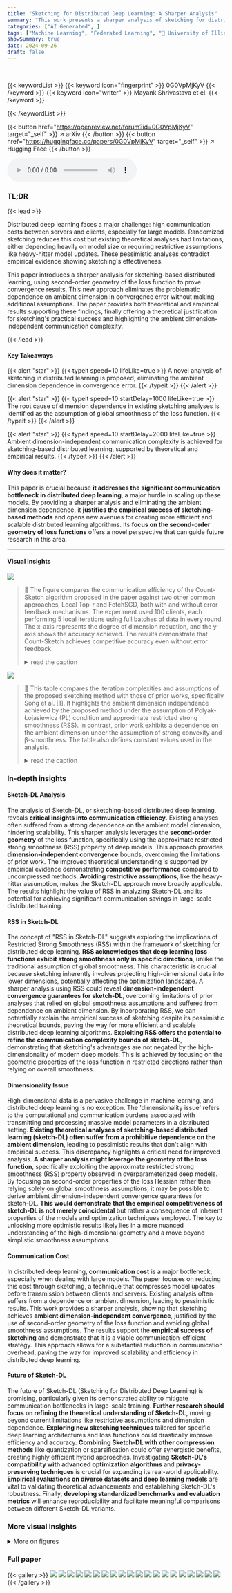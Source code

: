 ```yaml
---
title: "Sketching for Distributed Deep Learning: A Sharper Analysis"
summary: "This work presents a sharper analysis of sketching for distributed deep learning, eliminating the problematic dependence on ambient dimension in convergence analysis and proving ambient dimension-inde..."
categories: ["AI Generated", ]
tags: ["Machine Learning", "Federated Learning", "🏢 University of Illinois Urbana-Champaign",]
showSummary: true
date: 2024-09-26
draft: false
---
```


<br>

{{< keywordList >}}
{{< keyword icon="fingerprint" >}} 0G0VpMjKyV {{< /keyword >}}
{{< keyword icon="writer" >}} Mayank Shrivastava et el. {{< /keyword >}}
 
{{< /keywordList >}}

{{< button href="https://openreview.net/forum?id=0G0VpMjKyV" target="_self" >}}
↗ arXiv
{{< /button >}}
{{< button href="https://huggingface.co/papers/0G0VpMjKyV" target="_self" >}}
↗ Hugging Face
{{< /button >}}



<audio controls>
    <source src="https://ai-paper-reviewer.com/0G0VpMjKyV/podcast.wav" type="audio/wav">
    Your browser does not support the audio element.
</audio>


### TL;DR


{{< lead >}}

Distributed deep learning faces a major challenge: high communication costs between servers and clients, especially for large models.  Randomized sketching reduces this cost but existing theoretical analyses had limitations, either depending heavily on model size or requiring restrictive assumptions like heavy-hitter model updates. These pessimistic analyses contradict empirical evidence showing sketching's effectiveness.

This paper introduces a sharper analysis for sketching-based distributed learning, using second-order geometry of the loss function to prove convergence results. This new approach eliminates the problematic dependence on ambient dimension in convergence error without making additional assumptions. The paper provides both theoretical and empirical results supporting these findings, finally offering a theoretical justification for sketching's practical success and highlighting the ambient dimension-independent communication complexity.

{{< /lead >}}


#### Key Takeaways

{{< alert "star" >}}
{{< typeit speed=10 lifeLike=true >}} A novel analysis of sketching in distributed learning is proposed, eliminating the ambient dimension dependence in convergence error. {{< /typeit >}}
{{< /alert >}}

{{< alert "star" >}}
{{< typeit speed=10 startDelay=1000 lifeLike=true >}} The root cause of dimension dependence in existing sketching analyses is identified as the assumption of global smoothness of the loss function. {{< /typeit >}}
{{< /alert >}}

{{< alert "star" >}}
{{< typeit speed=10 startDelay=2000 lifeLike=true >}} Ambient dimension-independent communication complexity is achieved for sketching-based distributed learning, supported by theoretical and empirical results. {{< /typeit >}}
{{< /alert >}}

#### Why does it matter?
This paper is crucial because **it addresses the significant communication bottleneck in distributed deep learning**, a major hurdle in scaling up these models. By providing a sharper analysis and eliminating the ambient dimension dependence, it **justifies the empirical success of sketching-based methods** and opens new avenues for creating more efficient and scalable distributed learning algorithms.  Its **focus on the second-order geometry of loss functions** offers a novel perspective that can guide future research in this area.

------
#### Visual Insights



![](https://ai-paper-reviewer.com/0G0VpMjKyV/figures_8_1.jpg)

> 🔼 The figure compares the communication efficiency of the Count-Sketch algorithm proposed in the paper against two other common approaches, Local Top-r and FetchSGD, both with and without error feedback mechanisms.  The experiment used 100 clients, each performing 5 local iterations using full batches of data in every round. The x-axis represents the degree of dimension reduction, and the y-axis shows the accuracy achieved. The results demonstrate that Count-Sketch achieves competitive accuracy even without error feedback.
> <details>
> <summary>read the caption</summary>
> Figure 1: Communication Efficiency. Count-Sketch algorithm in Algorithm 1 against local Top-r [8] and FetchSGD [2], with and without error feedback. 100 clients run 5 local iterations with full-batch at every round.
> </details>





![](https://ai-paper-reviewer.com/0G0VpMjKyV/tables_2_1.jpg)

> 🔼 This table compares the iteration complexities and assumptions of the proposed sketching method with those of prior works, specifically Song et al. [1].  It highlights the ambient dimension independence achieved by the proposed method under the assumption of Polyak-Łojasiewicz (PL) condition and approximate restricted strong smoothness (RSS). In contrast, prior work exhibits a dependence on the ambient dimension under the assumption of strong convexity and β-smoothness. The table also defines constant values used in the analysis.
> <details>
> <summary>read the caption</summary>
> Table 1: Comparison of iteration complexities and assumptions with prior work. Cs, CĮ are constants defined in Assumption 3.2 and Q, CH are defined in Lemma C.1,Lemma C.2 respectively. Note that o and CH are O(poly(L)) and can be seen as independent of ambient dimension for wide networks. Under our assumptions and setup (Section 3). According to Lemma C.4 the loss function L can be shown to be B-smooth where β = O(p² + m). SC refers to strong-convexity and PL refers to PL-condition.
> </details>





### In-depth insights


#### Sketch-DL Analysis
The analysis of Sketch-DL, or sketching-based distributed deep learning, reveals **critical insights into communication efficiency**.  Existing analyses often suffered from a strong dependence on the ambient model dimension, hindering scalability. This sharper analysis leverages the **second-order geometry** of the loss function, specifically using the approximate restricted strong smoothness (RSS) property of deep models.  This approach provides **dimension-independent convergence** bounds, overcoming the limitations of prior work.  The improved theoretical understanding is supported by empirical evidence demonstrating **competitive performance** compared to uncompressed methods.  **Avoiding restrictive assumptions**, like the heavy-hitter assumption, makes the Sketch-DL approach more broadly applicable.  The results highlight the value of RSS in analyzing Sketch-DL and its potential for achieving significant communication savings in large-scale distributed training.

#### RSS in Sketch-DL
The concept of "RSS in Sketch-DL" suggests exploring the implications of Restricted Strong Smoothness (RSS) within the framework of sketching for distributed deep learning.  **RSS acknowledges that deep learning loss functions exhibit strong smoothness only in specific directions**, unlike the traditional assumption of global smoothness. This characteristic is crucial because sketching inherently involves projecting high-dimensional data into lower dimensions, potentially affecting the optimization landscape.  A sharper analysis using RSS could reveal **dimension-independent convergence guarantees for sketch-DL**, overcoming limitations of prior analyses that relied on global smoothness assumptions and suffered from dependence on ambient dimension. By incorporating RSS, we can potentially explain the empirical success of sketching despite its pessimistic theoretical bounds, paving the way for more efficient and scalable distributed deep learning algorithms.  **Exploiting RSS offers the potential to refine the communication complexity bounds of sketch-DL**, demonstrating that sketching's advantages are not negated by the high-dimensionality of modern deep models.  This is achieved by focusing on the geometric properties of the loss function in restricted directions rather than relying on overall smoothness.

#### Dimensionality Issue
High-dimensional data is a pervasive challenge in machine learning, and distributed deep learning is no exception.  The 'dimensionality issue' refers to the computational and communication burdens associated with transmitting and processing massive model parameters in a distributed setting.  **Existing theoretical analyses of sketching-based distributed learning (sketch-DL) often suffer from a prohibitive dependence on the ambient dimension**, leading to pessimistic results that don't align with empirical success. This discrepancy highlights a critical need for improved analysis.  **A sharper analysis might leverage the geometry of the loss function**, specifically exploiting the approximate restricted strong smoothness (RSS) property observed in overparameterized deep models.  By focusing on second-order properties of the loss Hessian rather than relying solely on global smoothness assumptions, it may be possible to derive ambient dimension-independent convergence guarantees for sketch-DL.  **This would demonstrate that the empirical competitiveness of sketch-DL is not merely coincidental** but rather a consequence of inherent properties of the models and optimization techniques employed. The key to unlocking more optimistic results likely lies in a more nuanced understanding of the high-dimensional geometry and a move beyond simplistic smoothness assumptions.

#### Communication Cost
In distributed deep learning, **communication cost** is a major bottleneck, especially when dealing with large models.  The paper focuses on reducing this cost through sketching, a technique that compresses model updates before transmission between clients and servers.  Existing analysis often suffers from a dependence on ambient dimension, leading to pessimistic results. This work provides a sharper analysis, showing that sketching achieves **ambient dimension-independent convergence**, justified by the use of second-order geometry of the loss function and avoiding global smoothness assumptions. The results support the **empirical success of sketching** and demonstrate that it is a viable communication-efficient strategy. This approach allows for a substantial reduction in communication overhead, paving the way for improved scalability and efficiency in distributed deep learning.

#### Future of Sketch-DL
The future of Sketch-DL (Sketching for Distributed Deep Learning) is promising, particularly given its demonstrated ability to mitigate communication bottlenecks in large-scale training.  **Further research should focus on refining the theoretical understanding of Sketch-DL**, moving beyond current limitations like restrictive assumptions and dimension dependence.  **Exploring new sketching techniques** tailored for specific deep learning architectures and loss functions could drastically improve efficiency and accuracy.  **Combining Sketch-DL with other compression methods** like quantization or sparsification could offer synergistic benefits, creating highly efficient hybrid approaches.  Investigating **Sketch-DL's compatibility with advanced optimization algorithms** and **privacy-preserving techniques** is crucial for expanding its real-world applicability.  **Empirical evaluations on diverse datasets and deep learning models** are vital to validating theoretical advancements and establishing Sketch-DL's robustness.  Finally, **developing standardized benchmarks and evaluation metrics** will enhance reproducibility and facilitate meaningful comparisons between different Sketch-DL variants.


### More visual insights

<details>
<summary>More on figures
</summary>


![](https://ai-paper-reviewer.com/0G0VpMjKyV/figures_24_1.jpg)

> 🔼 This figure shows the value of κ (kappa) across training epochs for two different loss functions: Binary Cross Entropy (BCE) and Mean Squared Error (MSE). Kappa is defined as the sum of absolute eigenvalues divided by the maximum eigenvalue of the predictor Hessian.  The plot shows how this value changes as the model trains, indicating the evolution of the second-order properties of the loss function over time. This is relevant to the paper's analysis because it helps demonstrate that the restricted strong smoothness (RSS) property, which is crucial to their theoretical findings, holds in practice.  The relatively small values of κ compared to the model dimension support their core argument that the ambient dimension does not hinder the performance of sketching-based distributed learning.
> <details>
> <summary>read the caption</summary>
> Figure 24: Estimate of κ = Σi=1 |λi|/λmax over training iterations.
> </details>



![](https://ai-paper-reviewer.com/0G0VpMjKyV/figures_25_1.jpg)

> 🔼 This figure shows the spectral density of the predictor Hessian for a ResNet-18 model trained on 1000 samples from the CIFAR-10 dataset, at different training epochs (500, 1000, and 1500).  The spectral density is calculated using the Binary Cross Entropy loss function. The plots visualize the distribution of eigenvalues of the Hessian, showing a concentration of eigenvalues around zero and a rapid decay in density as eigenvalues move away from zero. This demonstrates the restricted strong convexity of the loss function, a key property used in the paper's analysis.
> <details>
> <summary>read the caption</summary>
> Figure 3: Spectral Density of Predictor Hessian :H(θ, x₁) = l'i∇²f(θ; x₁) for a fixed training input across training epochs. Dataset : 1000 samples from CIFAR-10 dataset. Model: ResNet-18. The model has 1.1 × 10⁷ parameters. Loss function: Binary Cross Entropy(BCE) Loss.
> </details>



![](https://ai-paper-reviewer.com/0G0VpMjKyV/figures_26_1.jpg)

> 🔼 The figure shows the estimate of kappa (κ) which is the sum of absolute eigenvalues of the predictor Hessian (H) divided by the maximum eigenvalue (λmax) for a fixed training input across training epochs.  The data is from 1000 samples of the CIFAR-10 dataset, using a ResNet-18 model with approximately 11 million parameters and the Binary Cross Entropy loss function.
> <details>
> <summary>read the caption</summary>
> Figure 2: Estimate of k = Σ=1 |λi|/λmax of H₁ for a fixed training input across training epochs. Dataset: 1000 samples from CIFAR-10 dataset. Model: ResNet-18. The model has 1.1 × 107 parameters. Loss function: Binary Cross Entropy(BCE) Loss.
> </details>



![](https://ai-paper-reviewer.com/0G0VpMjKyV/figures_26_2.jpg)

> 🔼 This figure shows the spectral density of the predictor Hessian for a fixed training input at different training epochs.  The dataset used is CIFAR-10, the model is ResNet-18, and the loss function is Binary Cross Entropy. The plot visualizes the distribution of eigenvalues of the Hessian matrix, which provides insights into the model's curvature and how it changes during training. The density is shown on a log scale.
> <details>
> <summary>read the caption</summary>
> Figure 5: Spectral Density of Predictor Hessian :H(θ, x₁) = l'i∇²f(θ; x₁) for a fixed training input across training epochs. Dataset: 1000 samples from CIFAR-10 dataset. Model: ResNet-18. The model has 1.1 × 10⁷ parameters. Loss function: Binary Cross Entropy(BCE) Loss.
> </details>



![](https://ai-paper-reviewer.com/0G0VpMjKyV/figures_26_3.jpg)

> 🔼 This figure shows the spectral density of the predictor Hessian for a fixed training input across multiple training epochs.  The data is from the CIFAR-10 dataset, and a ResNet-18 model (with approximately 11 million parameters) and binary cross-entropy loss function were used. The plot shows the distribution of eigenvalues of the Hessian, illustrating the concentration of eigenvalues around zero and the rapid decay of the density for larger eigenvalues.
> <details>
> <summary>read the caption</summary>
> Figure 6: Spectral Density of Predictor Hessian :H(θ, x₁) = l'i∇²f(θ; x₁) for a fixed training input across training epochs. Dataset: 1000 samples from CIFAR-10 dataset. Model: ResNet-18. The model has 1.1 × 10⁷ parameters. Loss function: Binary Cross Entropy(BCE) Loss.
> </details>



![](https://ai-paper-reviewer.com/0G0VpMjKyV/figures_26_4.jpg)

> 🔼 This figure shows the spectral density of the predictor Hessian H(θ,x) = l'i∇²f(θ;x) for a fixed training input at epoch 600. The dataset used is CIFAR-10, and the model is ResNet-18 with 1.1 × 10⁷ parameters. The loss function is Binary Cross Entropy (BCE) Loss. The figure illustrates the distribution of eigenvalues of the Hessian matrix, highlighting the concentration of eigenvalues around zero, which is consistent with the RSS property discussed in the paper.
> <details>
> <summary>read the caption</summary>
> Figure 7: Epoch: 600
> </details>



![](https://ai-paper-reviewer.com/0G0VpMjKyV/figures_26_5.jpg)

> 🔼 This figure shows the spectral density of the predictor Hessian for a fixed training input at different training epochs (epoch 800 is shown here).  It uses the ResNet-18 model trained on 1000 samples from the CIFAR-10 dataset with binary cross-entropy loss. The x-axis represents the eigenvalues, and the y-axis represents the density (log scale). This visualization helps to understand the distribution of eigenvalues of the Hessian, which is relevant to the paper's analysis of the restricted strong smoothness property of deep learning losses.
> <details>
> <summary>read the caption</summary>
> Figure 8: Spectral Density of Predictor Hessian :H(0, x₁) = l'¿∇²f(0; x₁) for a fixed training input across training epochs. Dataset: 1000 samples from CIFAR-10 dataset. Model: ResNet-18. The model has 1.1 × 10⁷ parameters. Loss function: Binary Cross Entropy(BCE) Loss.
> </details>



![](https://ai-paper-reviewer.com/0G0VpMjKyV/figures_26_6.jpg)

> 🔼 This figure shows the spectral density of the predictor Hessian for a ResNet-18 model trained on 1000 samples from the CIFAR-10 dataset, using the binary cross-entropy loss function. The spectral density is computed for a fixed training input across multiple training epochs (500, 1000, and 1500). The figure helps to visualize how the eigenvalues of the Hessian change during the training process, providing insights into the optimization landscape and the model's learning dynamics.
> <details>
> <summary>read the caption</summary>
> Figure 3: Spectral Density of Predictor Hessian :H(0, x₁) = l'¿∇²f(0; x₁) for a fixed training input across training epochs. Dataset : 1000 samples from CIFAR-10 dataset. Model: ResNet-18. The model has 1.1 × 10⁷ parameters. Loss function: Binary Cross Entropy(BCE) Loss.
> </details>



![](https://ai-paper-reviewer.com/0G0VpMjKyV/figures_26_7.jpg)

> 🔼 This figure is one of a set of figures (Figure 10-Figure 12 and Figure 14-Figure 22) showing the spectral density of the predictor Hessian H(θ, x₁) = l'i∇²f(θ; x₁) for a fixed training input across multiple training epochs.  The model used is ResNet-18 with 1.1 × 10⁷ parameters. Two loss functions are used: Binary Cross Entropy (BCE) and Mean Squared Error (MSE).  Each figure shows the density distribution of eigenvalues. The data used is 1000 samples from the CIFAR-10 dataset.  These figures support the authors' analysis and observations regarding the properties of the loss function in deep learning models.
> <details>
> <summary>read the caption</summary>
> Figure 10: Epoch: 1200
> </details>



![](https://ai-paper-reviewer.com/0G0VpMjKyV/figures_26_8.jpg)

> 🔼 This figure shows the spectral density of the predictor Hessian for a fixed training input at epoch 1400.  The dataset used is 1000 samples from CIFAR-10, the model is ResNet-18 (with 11 million parameters), and the loss function is Binary Cross Entropy (BCE) Loss. The graph displays the density (in log scale) on the y-axis and the eigenvalue on the x-axis.  It shows a distribution of eigenvalues, concentrating near zero, suggesting that the Hessian's spectrum displays a bulk and outliers structure, with most of the eigenvalues having very small values.
> <details>
> <summary>read the caption</summary>
> Figure 11: Epoch: 1400
> </details>



![](https://ai-paper-reviewer.com/0G0VpMjKyV/figures_26_9.jpg)

> 🔼 This figure shows the spectral density of the predictor Hessian for a ResNet-18 model trained on 1000 samples from the CIFAR-10 dataset using the mean squared error loss function. The spectral density is calculated for a fixed training input across multiple training epochs. The figure is intended to visually support the claim that the sum of absolute eigenvalues of the predictor Hessian is bounded (Assumption 4.2).
> <details>
> <summary>read the caption</summary>
> Figure 23: Spectral Density of Predictor Hessian :H(0, x₁) = l'¿∇²f(0; x₁) for a fixed training input across training epochs. Dataset: 1000 samples from CIFAR-10 dataset. Model: ResNet-18. The model has 1.1 × 10⁷ parameters. Loss function: Mean Squared Error (MSE).
> </details>



![](https://ai-paper-reviewer.com/0G0VpMjKyV/figures_27_1.jpg)

> 🔼 This figure shows the estimate of the constant kappa (κ) across training epochs. Kappa is calculated as the sum of absolute eigenvalues divided by the maximum eigenvalue of the Hessian matrix of the predictor.  The experiment used 1000 samples from the CIFAR-10 dataset, a ResNet-18 model, and binary cross-entropy loss. The results demonstrate that κ remains significantly smaller than the model dimension (p) throughout training, supporting Assumption 4.2 of the paper.
> <details>
> <summary>read the caption</summary>
> Figure 2: Estimate of k = Σi=1 |λi|/λmax of H₁ for a fixed training input across training epochs. Dataset: 1000 samples from CIFAR-10 dataset. Model: ResNet-18. The model has 1.1 × 107 parameters. Loss function: Binary Cross Entropy(BCE) Loss.
> </details>



![](https://ai-paper-reviewer.com/0G0VpMjKyV/figures_27_2.jpg)

> 🔼 This figure shows the spectral density of the predictor Hessian across training epochs for a fixed training input using the BCE loss function.  The dataset is CIFAR-10, and the model is ResNet-18. The plot shows that most eigenvalues of the Hessian are very close to zero with a quick decay away from zero.
> <details>
> <summary>read the caption</summary>
> Figure 3: Spectral Density of Predictor Hessian :H(0, x₁) = l'i∇²f(0; x₁) for a fixed training input across training epochs. Dataset : 1000 samples from CIFAR-10 dataset. Model: ResNet-18. The model has 1.1 × 10⁷ parameters. Loss function: Binary Cross Entropy(BCE) Loss.
> </details>



![](https://ai-paper-reviewer.com/0G0VpMjKyV/figures_27_3.jpg)

> 🔼 The figure compares the communication efficiency of three different distributed learning algorithms: Count-Sketch (Algorithm 1 from the paper), Local Top-r, and FetchSGD.  It shows the accuracy achieved by each algorithm with varying degrees of dimension reduction.  The experiment uses 100 clients performing 5 local full-batch gradient descent iterations per round. Notably, the comparison includes versions of Local Top-r and FetchSGD both with and without error feedback mechanisms, highlighting the impact of unbiased sketching in Count-Sketch.
> <details>
> <summary>read the caption</summary>
> Figure 1: Communication Efficiency. Count-Sketch algorithm in Algorithm 1 against local Top-r [8] and FetchSGD [2], with and without error feedback. 100 clients run 5 local iterations with full-batch at every round.
> </details>



![](https://ai-paper-reviewer.com/0G0VpMjKyV/figures_27_4.jpg)

> 🔼 This figure shows the spectral density of the predictor Hessian for a fixed training input at epoch 600.  The dataset used is CIFAR-10, the model is ResNet-18, and the loss function is Binary Cross Entropy (BCE). The x-axis represents the eigenvalues, and the y-axis shows the density (on a log scale). The plot visually demonstrates the distribution of eigenvalues, highlighting the concentration around zero and a rapid decay in density as the eigenvalues move away from zero. This observation is crucial to the paper's argument about the restricted strong smoothness property of deep learning losses.
> <details>
> <summary>read the caption</summary>
> Figure 7: Epoch: 600
> </details>



![](https://ai-paper-reviewer.com/0G0VpMjKyV/figures_27_5.jpg)

> 🔼 This figure is one of a series of figures (Figure 7-Figure 9) showing the spectral density of the predictor Hessian across various training epochs.  The x-axis represents the eigenvalues, and the y-axis represents the density (on a log scale). The data is from the CIFAR-10 dataset, using a ResNet-18 model with Binary Cross-Entropy loss. Each figure in the sequence shows the distribution of eigenvalues at a different training epoch (Epoch: 800 in this specific figure). This visualization is used to illustrate the distribution of eigenvalues of the predictor Hessian, which is relevant to the paper's analysis of the restricted strong smoothness (RSS) property of deep learning models.
> <details>
> <summary>read the caption</summary>
> Figure 8: Epoch: 800
> </details>



![](https://ai-paper-reviewer.com/0G0VpMjKyV/figures_27_6.jpg)

> 🔼 This figure shows the spectral density of the predictor Hessian for a ResNet-18 model trained on 1000 samples from the CIFAR-10 dataset. The spectral density is computed using stochastic Lanczos quadrature for three different training epochs (500, 1000, and 1500).  The figure illustrates that most of the eigenvalues of the Hessian are near zero, with a rapid decay in density as the magnitude of the eigenvalue increases. This observation supports the assumption of restricted strong smoothness, crucial for the paper's analysis.
> <details>
> <summary>read the caption</summary>
> Figure 3: Spectral Density of Predictor Hessian :H(θ, x₁) = l'i∇²f(θ; x₁) for a fixed training input across training epochs. Dataset : 1000 samples from CIFAR-10 dataset. Model: ResNet-18. The model has 1.1 × 10⁷ parameters. Loss function: Binary Cross Entropy(BCE) Loss.
> </details>



![](https://ai-paper-reviewer.com/0G0VpMjKyV/figures_27_7.jpg)

> 🔼 This figure shows the spectral density of the predictor Hessian for a fixed training input at epoch 1200. The dataset used is CIFAR-10 with 1000 samples, the model is ResNet-18, and the loss function is Binary Cross Entropy (BCE). The x-axis shows the eigenvalue, and the y-axis shows the density on a logarithmic scale.  The plot illustrates the distribution of eigenvalues of the Hessian matrix, highlighting the concentration of eigenvalues around zero, which is a key observation supporting the paper's theoretical analysis about the restricted strong smoothness property of deep learning losses.
> <details>
> <summary>read the caption</summary>
> Figure 10: Epoch: 1200
> </details>



![](https://ai-paper-reviewer.com/0G0VpMjKyV/figures_27_8.jpg)

> 🔼 This figure shows the spectral density of the predictor Hessian H(θ,x) = l'i∇²f(θ;x) for a fixed training input across training epochs. The dataset used is 1000 samples from the CIFAR-10 dataset. The model used is ResNet-18, which has 1.1 x 10⁷ parameters.  The loss function is Mean Squared Error (MSE).  The figure visually represents the distribution of eigenvalues of the Hessian matrix at epoch 1400 of training.  It illustrates the concentration of eigenvalues around zero and the sparsity of the Hessian in this model.
> <details>
> <summary>read the caption</summary>
> Figure 11: Epoch: 1400
> </details>



![](https://ai-paper-reviewer.com/0G0VpMjKyV/figures_27_9.jpg)

> 🔼 The figure shows the spectral density of the predictor Hessian for a fixed training input across different training epochs. The dataset used is CIFAR-10, with a ResNet-18 model having 11 million parameters. The loss function employed is the Mean Squared Error (MSE).  It illustrates the distribution of eigenvalues of the Hessian matrix, providing insights into the model's optimization landscape during training.
> <details>
> <summary>read the caption</summary>
> Figure 23: Spectral Density of Predictor Hessian :H(0, x₁) = l'i∇²f(0; x₁) for a fixed training input across training epochs. Dataset: 1000 samples from CIFAR-10 dataset. Model: ResNet-18. The model has 1.1 × 10⁷ parameters. Loss function: Mean Squared Error (MSE).
> </details>



![](https://ai-paper-reviewer.com/0G0VpMjKyV/figures_27_10.jpg)

> 🔼 This figure shows the estimate of kappa (κ) which is the sum of absolute eigenvalues divided by the maximum eigenvalue of the Hessian across training iterations.  The plot shows how this value changes over the training process for both Binary Cross Entropy (BCE) and Mean Squared Error (MSE) loss functions. The value of kappa is related to the restricted strong smoothness property of the loss function which is critical to the paper's theoretical analysis.
> <details>
> <summary>read the caption</summary>
> Figure 24: Estimate of k = ∑i=1 |λi|/λmax over training iterations.
> </details>



![](https://ai-paper-reviewer.com/0G0VpMjKyV/figures_27_11.jpg)

> 🔼 This figure shows the estimate of kappa (κ) across training iterations. Kappa is calculated as the sum of the absolute values of eigenvalues (λ<sub>i</sub>) divided by the maximum eigenvalue (λ<sub>max</sub>) of the predictor Hessian.  The plot illustrates how this value changes over time during the training process for two different loss functions: Binary Cross Entropy (BCE) and Mean Squared Error (MSE).  The x-axis represents the training epoch, and the y-axis represents the value of κ.
> <details>
> <summary>read the caption</summary>
> Figure 24: Estimate of κ = Σ<sup>p</sup><sub>i=1</sub> |λ<sub>i</sub>|/λ<sub>max</sub> over training iterations.
> </details>



</details>






### Full paper

{{< gallery >}}
<img src="https://ai-paper-reviewer.com/0G0VpMjKyV/1.png" class="grid-w50 md:grid-w33 xl:grid-w25" />
<img src="https://ai-paper-reviewer.com/0G0VpMjKyV/2.png" class="grid-w50 md:grid-w33 xl:grid-w25" />
<img src="https://ai-paper-reviewer.com/0G0VpMjKyV/3.png" class="grid-w50 md:grid-w33 xl:grid-w25" />
<img src="https://ai-paper-reviewer.com/0G0VpMjKyV/4.png" class="grid-w50 md:grid-w33 xl:grid-w25" />
<img src="https://ai-paper-reviewer.com/0G0VpMjKyV/5.png" class="grid-w50 md:grid-w33 xl:grid-w25" />
<img src="https://ai-paper-reviewer.com/0G0VpMjKyV/6.png" class="grid-w50 md:grid-w33 xl:grid-w25" />
<img src="https://ai-paper-reviewer.com/0G0VpMjKyV/7.png" class="grid-w50 md:grid-w33 xl:grid-w25" />
<img src="https://ai-paper-reviewer.com/0G0VpMjKyV/8.png" class="grid-w50 md:grid-w33 xl:grid-w25" />
<img src="https://ai-paper-reviewer.com/0G0VpMjKyV/9.png" class="grid-w50 md:grid-w33 xl:grid-w25" />
<img src="https://ai-paper-reviewer.com/0G0VpMjKyV/10.png" class="grid-w50 md:grid-w33 xl:grid-w25" />
<img src="https://ai-paper-reviewer.com/0G0VpMjKyV/11.png" class="grid-w50 md:grid-w33 xl:grid-w25" />
<img src="https://ai-paper-reviewer.com/0G0VpMjKyV/12.png" class="grid-w50 md:grid-w33 xl:grid-w25" />
<img src="https://ai-paper-reviewer.com/0G0VpMjKyV/13.png" class="grid-w50 md:grid-w33 xl:grid-w25" />
<img src="https://ai-paper-reviewer.com/0G0VpMjKyV/14.png" class="grid-w50 md:grid-w33 xl:grid-w25" />
<img src="https://ai-paper-reviewer.com/0G0VpMjKyV/15.png" class="grid-w50 md:grid-w33 xl:grid-w25" />
<img src="https://ai-paper-reviewer.com/0G0VpMjKyV/16.png" class="grid-w50 md:grid-w33 xl:grid-w25" />
<img src="https://ai-paper-reviewer.com/0G0VpMjKyV/17.png" class="grid-w50 md:grid-w33 xl:grid-w25" />
<img src="https://ai-paper-reviewer.com/0G0VpMjKyV/18.png" class="grid-w50 md:grid-w33 xl:grid-w25" />
<img src="https://ai-paper-reviewer.com/0G0VpMjKyV/19.png" class="grid-w50 md:grid-w33 xl:grid-w25" />
<img src="https://ai-paper-reviewer.com/0G0VpMjKyV/20.png" class="grid-w50 md:grid-w33 xl:grid-w25" />
{{< /gallery >}}